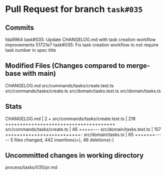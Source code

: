 # Pull Request for branch `task#035`

## Commits

fda9964 task#035: Update CHANGELOG.md with task creation workflow improvements
51721e7 task#035: Fix task creation workflow to not require task number in spec title

## Modified Files (Changes compared to merge-base with main)

CHANGELOG.md
src/commands/tasks/create.test.ts
src/commands/tasks/create.ts
src/domain/tasks.test.ts
src/domain/tasks.ts

## Stats

CHANGELOG.md | 2 +
src/commands/tasks/create.test.ts | 218 ++++++++++++++++++++++++++++++++++++++
src/commands/tasks/create.ts | 46 +++++---
src/domain/tasks.test.ts | 157 ++++++++++++++++++++++++++-
src/domain/tasks.ts | 65 +++++++-----
5 files changed, 442 insertions(+), 46 deletions(-)

## Uncommitted changes in working directory

process/tasks/035/pr.md
